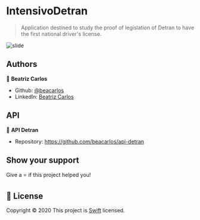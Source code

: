 # IntensivoDetran

> Application destined to study the proof of legislation of Detran to have the first national driver's license.

![slide](https://user-images.githubusercontent.com/32069720/109058359-a9889b80-76c1-11eb-94ed-2493e1f95bbc.png)

## Authors
 👤 **Beatriz Carlos**
* Github: [@beacarlos](https://github.com/beacarlos)
* LinkedIn: [Beatriz Carlos](https://www.linkedin.com/in/beatriz-carlos-936a07192/)

## API
 👤 **API Detran**
* Repository: https://github.com/beacarlos/api-detran

## Show your support
Give a ⭐️ if this project helped you!

## 📝 License

Copyright © 2020
This project is [Swift]() licensed.
